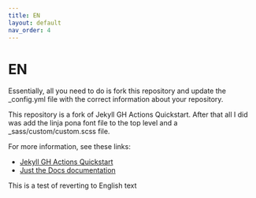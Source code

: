 ```yaml
---
title: EN
layout: default
nav_order: 4
---
```


# EN

<span style="font:inherit">Essentially, all you need to do is fork this repository and update the _config.yml file with the correct information about your repository.</span>

<span style="font:inherit">This repository is a fork of Jekyll GH Actions Quickstart. After that all I did was add the linja pona font file to the top level and a _sass/custom/custom.scss file.</span>

<span style="font:inherit">For more information, see these links:</span>

- [<span style="font:inherit">Jekyll GH Actions Quickstart</span>](https://michaelcurrin.github.io/jekyll-gh-actions-quickstart/)
- [<span style="font:inherit">Just the Docs documentation</span>](https://pmarsceill.github.io/just-the-docs/)

This is a test of reverting to English text
